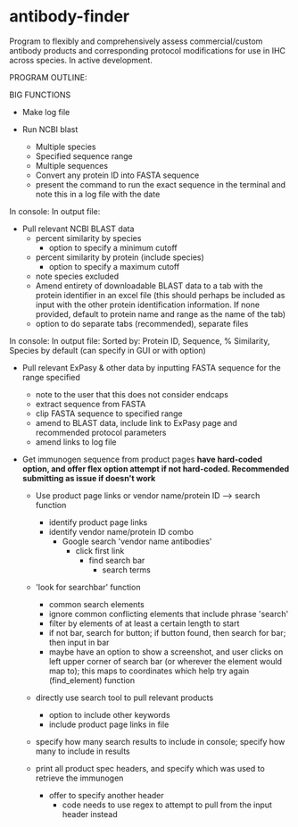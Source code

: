 # antibody-finder
Program to flexibly and comprehensively assess commercial/custom antibody products and corresponding protocol modifications for use in IHC across species. In active development.

PROGRAM OUTLINE:

BIG FUNCTIONS
- Make log file

- Run NCBI blast
	- Multiple species
	- Specified sequence range
	- Multiple sequences
	- Convert any protein ID into FASTA sequence
	- present the command to run the exact sequence in the terminal and note this in a log file with the date

In console:
In output file:

- Pull relevant NCBI BLAST data
	- percent similarity by species
		- option to specify a minimum cutoff
	- percent similarity by protein (include species)
		- option to specify a maximum cutoff
	- note species excluded
	- Amend entirety of downloadable BLAST data to a tab with the protein identifier in an excel file (this should perhaps be included as input with the other protein identification information. If none provided, default to protein name and range as the name of the tab)
	- option to do separate tabs (recommended), separate files


In console:
In output file: Sorted by: Protein ID, Sequence, % Similarity, Species by default (can specify in GUI or with option)

- Pull relevant ExPasy & other data by inputting FASTA sequence for the range specified
	- note to the user that this does not consider endcaps
	- extract sequence from FASTA
	- clip FASTA sequence to specified range
	- amend to BLAST data, include link to ExPasy page and recommended protocol parameters
	- amend links to log file

- Get immunogen sequence from product pages **have hard-coded option, and offer flex option attempt if not hard-coded. Recommended submitting as issue if doesn't work**
	- Use product page links or vendor name/protein ID --> search function
		- identify product page links
		- identify vendor name/protein ID combo
			- Google search 'vendor name antibodies'
				- click first link
					- find search bar
						- search terms
	- 'look for searchbar' function
		- common search elements
		- ignore common conflicting elements that include phrase 'search'
		- filter by elements of at least a certain length to start
		- if not bar, search for button; if button found, then search for bar; then input in bar
		- maybe have an option to show a screenshot, and user clicks on left upper corner of search bar (or wherever the element would map to); this maps to coordinates which help try again (find_element) function

	- directly use search tool to pull relevant products
		- option to include other keywords
		- include product page links in file
	- specify how many search results to include in console; specify how many to include in results

	- print all product spec headers, and specify which was used to retrieve the immunogen
		- offer to specify another header
			- code needs to use regex to attempt to pull from the input header instead
		
	
